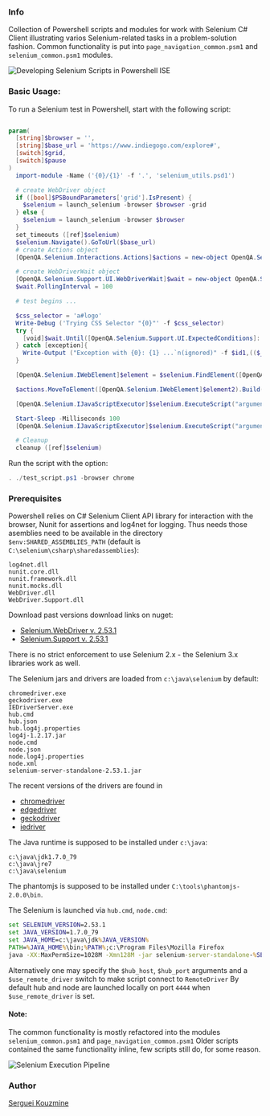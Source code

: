 ### Info
Collection of Powershell scripts and modules for work with Selenium C# Client 
illustrating varios Selenium-related tasks in a problem-solution fashion.
Common functionality is put into  `page_navigation_common.psm1` and `selenium_common.psm1` modules.

![Developing Selenium Scripts in Powershell ISE](https://raw.githubusercontent.com/sergueik/powershell_selenium/master/screenshots/55a.png)

### Basic Usage:
To run a Selenium test in Powershell, start with the following script:
```powershell

param(
  [string]$browser = '',
  [string]$base_url = 'https://www.indiegogo.com/explore#',
  [switch]$grid,
  [switch]$pause
)
  import-module -Name ('{0}/{1}' -f '.', 'selenium_utils.psd1')

  # create WebDriver object
  if ([bool]$PSBoundParameters['grid'].IsPresent) {
    $selenium = launch_selenium -browser $browser -grid
  } else {
    $selenium = launch_selenium -browser $browser
  }
  set_timeouts ([ref]$selenium)
  $selenium.Navigate().GoToUrl($base_url)
  # create Actions object
  [OpenQA.Selenium.Interactions.Actions]$actions = new-object OpenQA.Selenium.Interactions.Actions($selenium)

  # create WebDriverWait object
  [OpenQA.Selenium.Support.UI.WebDriverWait]$wait = new-object OpenQA.Selenium.Support.UI.WebDriverWait ($selenium,[System.TimeSpan]::FromSeconds(1))
  $wait.PollingInterval = 100

  # test begins ...

  $css_selector = 'a#logo'
  Write-Debug ('Trying CSS Selector "{0}"' -f $css_selector)
  try {
    [void]$wait.Until([OpenQA.Selenium.Support.UI.ExpectedConditions]::ElementExists([OpenQA.Selenium.By]::CssSelector($css_selector)))
  } catch [exception]{
    Write-Output ("Exception with {0}: {1} ...`n(ignored)" -f $id1,(($_.Exception.Message) -split "`n")[0])
  }

  [OpenQA.Selenium.IWebElement]$element = $selenium.FindElement([OpenQA.Selenium.By]::CssSelector($css_selector))

  $actions.MoveToElement([OpenQA.Selenium.IWebElement]$element2).Build().Perform()

  [OpenQA.Selenium.IJavaScriptExecutor]$selenium.ExecuteScript("arguments[0].setAttribute('style', arguments[1]);",$element2,'background-color:  blue;')

  Start-Sleep -Milliseconds 100
  [OpenQA.Selenium.IJavaScriptExecutor]$selenium.ExecuteScript("arguments[0].setAttribute('style', arguments[1]);",$element2,'')

  # Cleanup
  cleanup ([ref]$selenium)
```
Run the script with the option:
```powershell
. ./test_script.ps1 -browser chrome
```

### Prerequisites
Powershell relies on C# Selenium Client API library for interaction with the browser, Nunit for assertions and log4net for logging.
Thus needs those asemblies need to be available in the directory `$env:SHARED_ASSEMBLIES_PATH` 
(default is `C:\selenium\csharp\sharedassemblies`):
```
log4net.dll
nunit.core.dll
nunit.framework.dll
nunit.mocks.dll
WebDriver.dll
WebDriver.Support.dll
```

Download past versions download links on nuget:
  * [Selenium.WebDriver v. 2.53.1](https://www.nuget.org/packages/Selenium.WebDriver/2.53.1)
  * [Selenium.Support v. 2.53.1](https://www.nuget.org/packages/Selenium.Support/2.53.1)

There is no strict enforcement to use Selenium 2.x - the Selenium 3.x libraries work as well.

The Selenium jars and drivers are loaded from `c:\java\selenium` by default:
```
chromedriver.exe
geckodriver.exe
IEDriverServer.exe
hub.cmd
hub.json
hub.log4j.properties
log4j-1.2.17.jar
node.cmd
node.json
node.log4j.properties
node.xml
selenium-server-standalone-2.53.1.jar
```
The recent versions of the drivers are found in

  * [chromedriver](https://chromedriver.storage.gooeapis.com/)
  * [edgedriver](https://developer.microsoft.com/en-us/microsoft-edge/tools/webdriver/)
  * [geckodriver](https://api.github.com/repos/mozilla/geckodriver/releases)
  * [iedriver](https://selenium-release.storage.googleapis.com/)

The Java runtime is supposed to be installed under `c:\java`:
```
c:\java\jdk1.7.0_79
c:\java\jre7
c:\java\selenium
```
The phantomjs is supposed to be installed under `C:\tools\phantomjs-2.0.0\bin`.

The Selenium is launched via `hub.cmd`, `node.cmd`:	
```cmd
set SELENIUM_VERSION=2.53.1
set JAVA_VERSION=1.7.0_79
set JAVA_HOME=c:\java\jdk%JAVA_VERSION%
PATH=%JAVA_HOME%\bin;%PATH%;c:\Program Files\Mozilla Firefox
java -XX:MaxPermSize=1028M -Xmn128M -jar selenium-server-standalone-%SELENIUM_VERSION%.jar -port %HTTP_PORT% -role hub
```

Alternatively one may specify the `$hub_host`, `$hub_port` arguments and a `$use_remote_driver` switch 
to make script connect to `RemoteDriver`
By default hub and node are launched locally on port `4444` when `$use_remote_driver` is set.

#### Note:

The common functionality is mostly refactored into the modules `selenium_common.psm1` and `page_navigation_common.psm1` 
Older scripts contained the same functionality inline, few scripts still do, for some reason.

![Selenium Execution Pipeline](https://raw.githubusercontent.com/sergueik/powershell_selenium/master/screenshots/selenium_execution_pipeline.png)

### Author
[Serguei Kouzmine](kouzmine_serguei@yahoo.com)